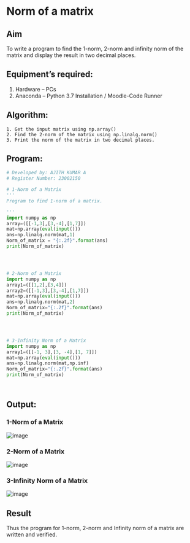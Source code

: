 # Norm of a matrix
## Aim
To write a program to find the 1-norm, 2-norm and infinity norm of the matrix and display the result in two decimal places.
## Equipment’s required:
1.	Hardware – PCs
2.	Anaconda – Python 3.7 Installation / Moodle-Code Runner
## Algorithm:
	1. Get the input matrix using np.array()   
    2. Find the 2-norm of the matrix using np.linalg.norm()
	3. Print the norm of the matrix in two decimal places.
## Program:
```Python
# Developed by: AJITH KUMAR A
# Register Number: 23002150

# 1-Norm of a Matrix
'''
Program to find 1-norm of a matrix.

'''
import numpy as np
array=([[-1,3],[3,-4],[1,7]])
mat=np.array(eval(input()))
ans=np.linalg.norm(mat,1)
Norm_of_matrix = "{:.2f}".format(ans)
print(Norm_of_matrix)




# 2-Norm of a Matrix
import numpy as np
array1=([[1,2],[3,4]])
array2=([[-1,3],[3,-4],[1,7]])
mat=np.array(eval(input()))
ans=np.linalg.norm(mat,2)
Norm_of_matrix="{:.2f}".format(ans)
print(Norm_of_matrix)




# 3-Infinity Norm of a Matrix
import numpy as np
array1=([[-1, 3],[3, -4],[1, 7]])
mat=np.array(eval(input()))
ans=np.linalg.norm(mat,np.inf)
Norm_of_matrix="{:.2f}".format(ans)
print(Norm_of_matrix)




```
## Output:
### 1-Norm of a Matrix
![image](https://github.com/Ajith1413/Norm-of-a-matrix/assets/139842524/8976f9a3-e41a-4c73-b444-4658c9876ade)

### 2-Norm of a Matrix
![image](https://github.com/Ajith1413/Norm-of-a-matrix/assets/139842524/112326b8-1c9d-4856-9bf5-00cb05f6c632)


### 3-Infinity Norm of a Matrix
![image](https://github.com/Ajith1413/Norm-of-a-matrix/assets/139842524/f06fdeeb-844f-442d-9d7e-40de20488a1e)

## Result
Thus the program for 1-norm, 2-norm and Infinity norm of a matrix are written and verified.
